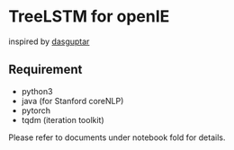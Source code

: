 # TreeLSTM for openIE

inspired by [dasguptar](https://github.com/dasguptar/treelstm.pytorch.git)

## Requirement
* python3
* java (for Stanford coreNLP)
* pytorch
* tqdm (iteration toolkit)

Please refer to documents under notebook fold for details.


